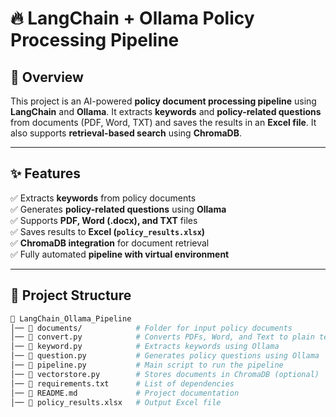 # 🔥 LangChain + Ollama Policy Processing Pipeline  

## 📌 Overview  
This project is an AI-powered **policy document processing pipeline** using **LangChain** and **Ollama**. It extracts **keywords** and **policy-related questions** from documents (PDF, Word, TXT) and saves the results in an **Excel file**. It also supports **retrieval-based search** using **ChromaDB**.  

---

## ✨ Features
✅ Extracts **keywords** from policy documents  
✅ Generates **policy-related questions** using **Ollama**  
✅ Supports **PDF, Word (.docx), and TXT** files  
✅ Saves results to **Excel (`policy_results.xlsx`)**  
✅ **ChromaDB integration** for document retrieval  
✅ Fully automated **pipeline with virtual environment**  

---

## 📂 Project Structure
```bash
📁 LangChain_Ollama_Pipeline
│── 📁 documents/            # Folder for input policy documents
│── 📄 convert.py            # Converts PDFs, Word, and Text to plain text
│── 📄 keyword.py            # Extracts keywords using Ollama
│── 📄 question.py           # Generates policy questions using Ollama
│── 📄 pipeline.py           # Main script to run the pipeline
│── 📄 vectorstore.py        # Stores documents in ChromaDB (optional)
│── 📄 requirements.txt      # List of dependencies
│── 📄 README.md             # Project documentation
│── 📄 policy_results.xlsx   # Output Excel file
